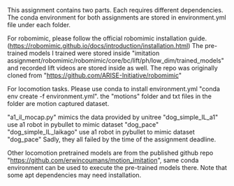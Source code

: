 This assignment contains two parts. Each requires different dependencies. The conda environment for both assignments are stored in environment.yml file under each folder.

For robomimic, please follow the official robomimic installation guide. (https://robomimic.github.io/docs/introduction/installation.html) The pre-trained models I trained were stored inside "imitation assignment/robomimic/robomimic/core/bc/lift/ph/low_dim/trained_models" and recorded lift videos are stored inside as well. The repo was originally cloned from "https://github.com/ARISE-Initiative/robomimic"

For locomotion tasks. Please use conda to install environment.yml "conda env create -f environment.yml". the "motions" folder and txt files in the folder are motion captured dataset. 

"a1_il_mocap.py" mimics the data provided by unitree
"dog_simple_IL_a1" use a1 robot in pybullet to mimic dataset "dog_pace"
"dog_simple_IL_laikago" use a1 robot in pybullet to mimic dataset "dog_pace"
Sadly, they all failed by the time of the assignment deadline.

Other locomotion pretrained models are from the published github repo "https://github.com/erwincoumans/motion_imitation", same conda environment can be used to execute the pre-trained models there. Note that some apt dependencies may need installation.